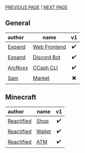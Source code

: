 [PREVIOUS PAGE](how_to/endpoints.md) | [NEXT PAGE](../features/user_side.md)

## General
| author                                  | name                                                        |            v1            |
| :-------------------------------------- | ----------------------------------------------------------- | :----------------------: |
| [Expand](https://github.com/Expand-sys) | [Web Frontend](https://github.com/Expand-sys/ccashfrontend) |    :heavy_check_mark:    |
| [Expand](https://github.com/Expand-sys) | [Discord Bot](https://github.com/Expand-sys/ccashbot)       |    :heavy_check_mark:    |
| [ArcNyxx](https://github.com/ArcNyxx)   | [CCash CLI](https://github.com/ArcNyxx/ccash_cmd)           |    :heavy_check_mark:    |
| [Sam](https://github.com/STBoyden)      | [Market](https://github.com/STBoyden/market-api-2.0)        | :heavy_multiplication_x: |

## Minecraft
| author                                      | name                                                                        |         v1         |
| :------------------------------------------ | --------------------------------------------------------------------------- | :----------------: |
| [Reactified](https://github.com/Reactified) | [Shop](https://github.com/Reactified/rpm/tree/main/packages/ccash-shop)     | :heavy_check_mark: |
| [Reactified](https://github.com/Reactified) | [Wallet](https://github.com/Reactified/rpm/tree/main/packages/ccash-wallet) | :heavy_check_mark: |
| [Reactified](https://github.com/Reactified) | [ATM](https://github.com/Reactified/rpm/tree/main/packages/ccash-bank)      | :heavy_check_mark: |
